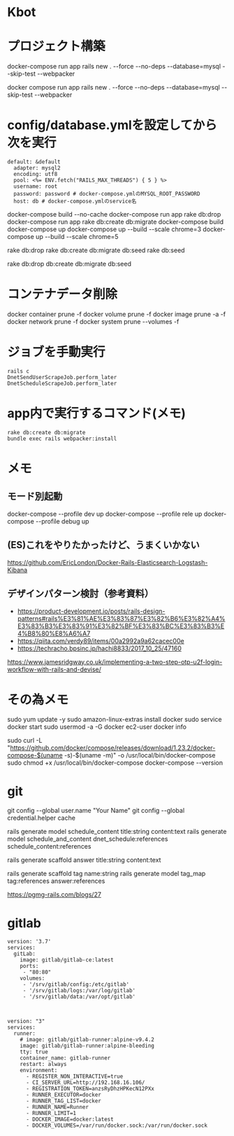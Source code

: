 # Kbot

# プロジェクト構築
docker-compose run app rails new . --force --no-deps --database=mysql --skip-test --webpacker

docker compose run app rails new . --force --no-deps --database=mysql --skip-test --webpacker


# config/database.ymlを設定してから次を実行
```
default: &default
  adapter: mysql2
  encoding: utf8
  pool: <%= ENV.fetch("RAILS_MAX_THREADS") { 5 } %>
  username: root
  password: password # docker-compose.ymlのMYSQL_ROOT_PASSWORD
  host: db # docker-compose.ymlのservice名
```

docker-compose build --no-cache
docker-compose run app rake db:drop
docker-compose run app rake db:create db:migrate
docker-compose build
docker-compose up
docker-compose up --build --scale chrome=3
docker-compose up --build --scale chrome=5

rake db:drop
rake db:create db:migrate db:seed
rake db:seed

rake db:drop db:create db:migrate db:seed

# コンテナデータ削除
docker container prune -f
docker volume prune -f
docker image prune -a -f
docker network prune -f
docker system prune --volumes -f



# ジョブを手動実行
```
rails c
DnetSendUserScrapeJob.perform_later
DnetScheduleScrapeJob.perform_later

```

# app内で実行するコマンド(メモ)
```
rake db:create db:migrate
bundle exec rails webpacker:install
```

# メモ
## モード別起動
docker-compose --profile dev up
docker-compose --profile rele up
docker-compose --profile debug up


## (ES)これをやりたかったけど、うまくいかない
https://github.com/EricLondon/Docker-Rails-Elasticsearch-Logstash-Kibana

## デザインパターン検討（参考資料）
- https://product-development.io/posts/rails-design-patterns#rails%E3%81%AE%E3%83%87%E3%82%B6%E3%82%A4%E3%83%B3%E3%83%91%E3%82%BF%E3%83%BC%E3%83%B3%E4%B8%80%E8%A6%A7
- https://qiita.com/verdy89/items/00a2992a9a62cacec00e
- https://techracho.bpsinc.jp/hachi8833/2017_10_25/47160


https://www.jamesridgway.co.uk/implementing-a-two-step-otp-u2f-login-workflow-with-rails-and-devise/




# その為メモ
sudo yum update -y
sudo amazon-linux-extras install docker
sudo service docker start
sudo usermod -a -G docker ec2-user
docker info


sudo curl -L "https://github.com/docker/compose/releases/download/1.23.2/docker-compose-$(uname -s)-$(uname -m)" -o /usr/local/bin/docker-compose
sudo chmod +x /usr/local/bin/docker-compose
docker-compose --version


# git
git config --global user.name "Your Name"
git config --global credential.helper cache


rails generate model schedule_content title:string content:text
rails generate model schedule_and_content dnet_schedule:references schedule_content:references


rails generate scaffold answer title:string content:text



rails generate scaffold tag name:string
rails generate model tag_map tag:references answer:references

https://pgmg-rails.com/blogs/27

# gitlab
```
version: '3.7'
services:
  gitLab:
    image: gitlab/gitlab-ce:latest
    ports:
     - "80:80"
    volumes:
     - '/srv/gitlab/config:/etc/gitlab'
     - '/srv/gitlab/logs:/var/log/gitlab'
     - '/srv/gitlab/data:/var/opt/gitlab'



version: "3"
services:
  runner:
    # image: gitlab/gitlab-runner:alpine-v9.4.2
    image: gitlab/gitlab-runner:alpine-bleeding
    tty: true
    container_name: gitlab-runner
    restart: always
    environment:
      - REGISTER_NON_INTERACTIVE=true
      - CI_SERVER_URL=http://192.168.16.106/
      - REGISTRATION_TOKEN=anzsRyDhzHPKecN12PXx
      - RUNNER_EXECUTOR=docker
      - RUNNER_TAG_LIST=docker
      - RUNNER_NAME=Runner
      - RUNNER_LIMIT=1
      - DOCKER_IMAGE=docker:latest
      - DOCKER_VOLUMES=/var/run/docker.sock:/var/run/docker.sock
```